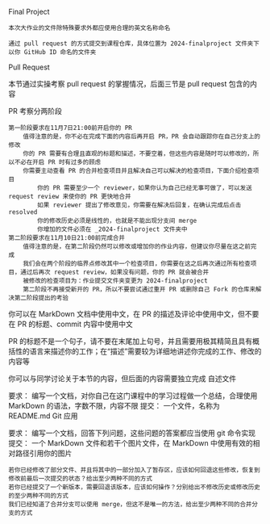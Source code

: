 Final Project

    本次大作业的文件除特殊要求外都应使用合理的英文名称命名

    通过 pull request 的方式提交到课程仓库，具体位置为 2024-finalproject 文件夹下以你 GitHub ID 命名的文件夹

Pull Request

本节通过实操考察 pull request 的掌握情况，后面三节是 pull request 包含的内容

PR 考察分两阶段

    第一阶段要求在11月7日21:00前开启你的 PR
        值得注意的是，你不必在完成下面的内容后再开启 PR，PR 会自动跟踪你在自己分支上的修改
        你的 PR 需要有合理且直观的标题和描述，不要空着，但这些内容是随时可以修改的，所以不必在开启 PR 时有过多的顾虑
        你需要主动查看 PR 的合并检查项目并且解决自己可以解决的检查项目，下面介绍检查项目
            你的 PR 需要至少一个 reviewer，如果你认为自己已经无事可做了，可以发送 request review 来使你的 PR 更快地合并
            如果 reviewer 提出了修改意见，你需要在解决后回复，在确认完成后点击 resolved
            你的修改历史必须是线性的，也就是不能出现分支间 merge
            你增加的文件必须在 _2024-finalproject 文件夹中
    第二阶段要求在11月10日21:00前完成合并
        值得注意的是，在第二阶段仍然可以修改或增加你的作业内容，但建议你尽量在这之前完成
        我们会在两个阶段的临界点修改其中一个检查项目，你需要在这之后再次通过所有检查项目，通过后再次 request review，如果没有问题，你的 PR 就会被合并
        被修改的检查项目为：作业提交文件夹变更为 2024-finalproject
        第二阶段不再接受新开的 PR，所以不要尝试通过重开 PR 或删除自己 Fork 的仓库来解决第二阶段提出的考验

你可以在 MarkDown 文档中使用中文，在 PR 的描述及评论中使用中文，但不要在 PR 的标题、commit 内容中使用中文

PR 的标题不是一个句子，请不要在末尾加上句号，并且需要用极其精简且具有概括性的语言来描述你的工作；在“描述”需要较为详细地讲述你完成的工作、修改的内容等

你可以与同学讨论关于本节的内容，但后面的内容需要独立完成
自述文件

要求： 编写一个文档，对你自己在这门课程中的学习过程做一个总结，合理使用 MarkDown 的语法，字数不限，内容不限
提交： 一个文件，名称为 README.md
Git 应用

要求： 编写一个文档，回答下列问题，这些问题的答案都应当使用 git 命令实现
提交： 一个 MarkDown 文件和若干个图片文件，在 MarkDown 中使用有效的相对路径引用你的图片

    若你已经修改了部分文件、并且将其中的一部分加入了暂存区，应该如何回退这些修改，恢复到修改前最后一次提交的状态？给出至少两种不同的方式
    若你已经提交了一个新版本，需要回退该版本，应该如何操作？分别给出不修改历史或修改历史的至少两种不同的方式
    我们已经知道了合并分支可以使用 merge，但这不是唯一的方法，给出至少两种不同的合并分支的方式

